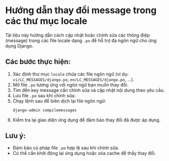 # Hướng dẫn thay đổi message trong các thư mục locale

Tài liệu này hướng dẫn cách cập nhật hoặc chỉnh sửa các thông điệp (message) trong các file locale dạng `.po` để hỗ trợ đa ngôn ngữ cho ứng dụng Django.

## Các bước thực hiện:

1. Xác định thư mục `locale` chứa các file ngôn ngữ (ví dụ: `vi/LC_MESSAGES/django.po`, `en/LC_MESSAGES/django.po`, ...).
2. Mở file `.po` tương ứng với ngôn ngữ bạn muốn thay đổi.
3. Tìm đến key message cần chỉnh sửa và cập nhật nội dung theo yêu cầu.
4. Lưu file `.po` sau khi chỉnh sửa.
5. Chạy lệnh sau để biên dịch lại file ngôn ngữ:
    ```bash
    django-admin compilemessages
    ```
6. Kiểm tra lại giao diện ứng dụng để đảm bảo thay đổi đã được áp dụng.

## Lưu ý:

- Đảm bảo cú pháp file `.po` hợp lệ sau khi chỉnh sửa.
- Có thể cần khởi động lại ứng dụng hoặc xóa cache để thấy thay đổi.